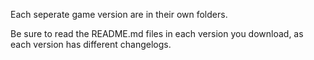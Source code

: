 Each seperate game version are in their own folders.

Be sure to read the README.md files in each version you download, as each version has different changelogs.
